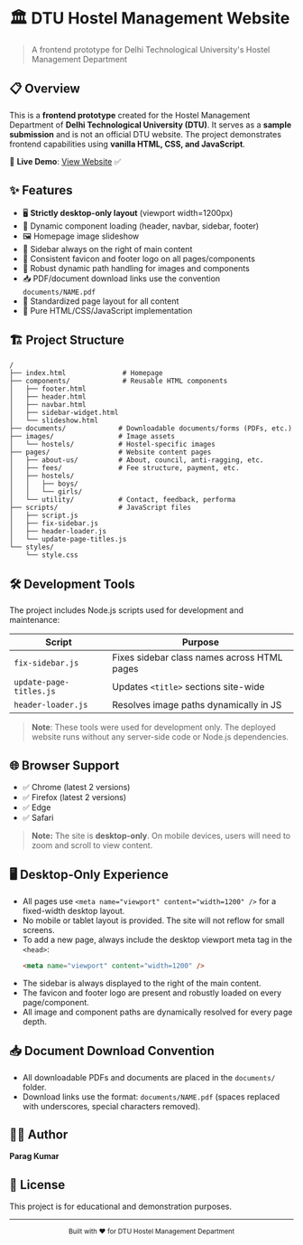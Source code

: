 # 🏛️ DTU Hostel Management Website

> A frontend prototype for Delhi Technological University's Hostel Management Department

## 📋 Overview

This is a **frontend prototype** created for the Hostel Management Department of **Delhi Technological University (DTU)**. It serves as a **sample submission** and is not an official DTU website. The project demonstrates frontend capabilities using **vanilla HTML, CSS, and JavaScript**.

🔗 **Live Demo**: [View Website](https://roaring-meringue-aac216.netlify.app/) ✅

## ✨ Features

- 🖥️ **Strictly desktop-only layout** (viewport width=1200px)
- 🧩 Dynamic component loading (header, navbar, sidebar, footer)
- 🖼️ Homepage image slideshow
- 📰 Sidebar always on the right of main content
- 📄 Consistent favicon and footer logo on all pages/components
- 📂 Robust dynamic path handling for images and components
- 📥 PDF/document download links use the convention `documents/NAME.pdf`
- 📐 Standardized page layout for all content
- 🚀 Pure HTML/CSS/JavaScript implementation

## 🏗️ Project Structure

```
/
├── index.html              # Homepage
├── components/             # Reusable HTML components
│   ├── footer.html
│   ├── header.html
│   ├── navbar.html
│   ├── sidebar-widget.html
│   └── slideshow.html
├── documents/             # Downloadable documents/forms (PDFs, etc.)
├── images/                # Image assets
│   └── hostels/           # Hostel-specific images
├── pages/                 # Website content pages
│   ├── about-us/          # About, council, anti-ragging, etc.
│   ├── fees/              # Fee structure, payment, etc.
│   ├── hostels/
│   │   ├── boys/
│   │   └── girls/
│   └── utility/           # Contact, feedback, performa
├── scripts/               # JavaScript files
│   ├── script.js
│   ├── fix-sidebar.js
│   ├── header-loader.js
│   └── update-page-titles.js
└── styles/
    └── style.css
```

## 🛠️ Development Tools

The project includes Node.js scripts used for development and maintenance:

| Script                  | Purpose                                     |
| ----------------------- | ------------------------------------------- |
| `fix-sidebar.js`        | Fixes sidebar class names across HTML pages |
| `update-page-titles.js` | Updates `<title>` sections site-wide        |
| `header-loader.js`      | Resolves image paths dynamically in JS      |

> **Note**: These tools were used for development only. The deployed website runs without any server-side code or Node.js dependencies.

## 🌐 Browser Support

- ✅ Chrome (latest 2 versions)
- ✅ Firefox (latest 2 versions)
- ✅ Edge
- ✅ Safari

> **Note:** The site is **desktop-only**. On mobile devices, users will need to zoom and scroll to view content.

## 🖥️ Desktop-Only Experience

- All pages use `<meta name="viewport" content="width=1200" />` for a fixed-width desktop layout.
- No mobile or tablet layout is provided. The site will not reflow for small screens.
- To add a new page, always include the desktop viewport meta tag in the `<head>`:
  ```html
  <meta name="viewport" content="width=1200" />
  ```
- The sidebar is always displayed to the right of the main content.
- The favicon and footer logo are present and robustly loaded on every page/component.
- All image and component paths are dynamically resolved for every page depth.

## 📥 Document Download Convention

- All downloadable PDFs and documents are placed in the `documents/` folder.
- Download links use the format: `documents/NAME.pdf` (spaces replaced with underscores, special characters removed).

## 👨‍💻 Author

**Parag Kumar**

## 📄 License

This project is for educational and demonstration purposes.

---

<div align="center">
  <sub>Built with ❤️ for DTU Hostel Management Department</sub>
</div>
